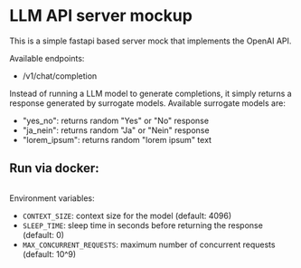 # LLM API server mockup
This is a simple fastapi based server mock that implements the OpenAI API.

Available endpoints:

- /v1/chat/completion

Instead of running a LLM model to generate completions, it simply returns a response generated by surrogate models. Available surrogate models are:

- "yes_no": returns random "Yes" or "No" response
- "ja_nein": returns random "Ja" or "Nein" response
- "lorem_ipsum": returns random "lorem ipsum" text

## Run via docker:
```bash # replace ... with the latest version
```

Environment variables:

- `CONTEXT_SIZE`: context size for the model (default: 4096)
- `SLEEP_TIME`: sleep time in seconds before returning the response (default: 0)
- `MAX_CONCURRENT_REQUESTS`: maximum number of concurrent requests (default: 10^9)
